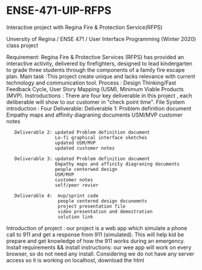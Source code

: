 # ENSE-471-UIP-RFPS
Interactive project with Regina Fire &amp; Protection Service(RFPS)

Unversity of Regina / ENSE 471 / User Interface Programming (Winter 2020) class project

Requirement:
  Regina Fire & Protective Services (RFPS) has provided an interactive activity, delivered by firefighters, designed to lead
kindergarten to grade three students through the components of a family fire escape plan.
  Main task :This project create unique and lacks relevance with current technology and communication tool.
Process :
  Design Thinking/Fast Feedback Cycle, User Story Mapping (USM), Minimum Viable Products (MVP).
Instroductions : 
  There are four key deliverable in this project , each deliberable will show to our customer in "check point time".
File System introduction :
  Four Deliverable:
       Deliverable 1: Problem definition document
                      Empathy maps and affinity diagraning documents
                      USM/MVP
                      customer notes
                
       Deliverable 2: updated Problem definition document
                      Lo-fi graphical interface sketches
                      updated USM/MVP
                      updated customer notes
                    
       Deliverable 3: updated Problem definition document
                      Empathy maps and affinity diagraning documents
                      people centerwed design
                      USM/MVP
                      customer notes
                      self/peer revier
                      
       Deliverable 4:  mvp/sprint code
                       people centered design docunemnts
                       project presentation file
                       video presentation and demostration
                       solution link
                       
Introduction of project :
         our project is a web app which simulate a phone call to 911 and get a response from 911 (simulated). This will help kid be prepare and get knowledge of how the 911 works during an emergency.
Install requirements && install instructions:
         our wee app will work on every browser, so do not need any install.
         Considering we do not have any server access so it is working on localhost, download the html
                       
                       
                     
                      
                
                      
